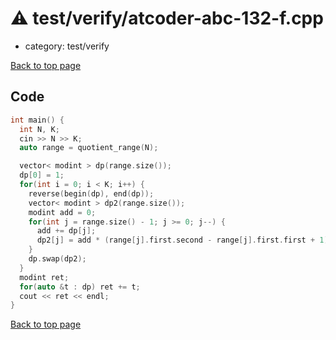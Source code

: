 <!-- mathjax config similar to math.stackexchange -->
<script type="text/javascript" async
  src="https://cdnjs.cloudflare.com/ajax/libs/mathjax/2.7.5/MathJax.js?config=TeX-MML-AM_CHTML">
</script>
<script type="text/x-mathjax-config">
  MathJax.Hub.Config({
    TeX: { equationNumbers: { autoNumber: "AMS" }},
    tex2jax: {
      inlineMath: [ ['$','$'] ],
      processEscapes: true
    },
    "HTML-CSS": { matchFontHeight: false },
    displayAlign: "left",
    displayIndent: "2em"
  });
</script>

<script type="text/javascript" src="https://cdnjs.cloudflare.com/ajax/libs/jquery/3.4.1/jquery.min.js"></script>
<script src="https://cdn.jsdelivr.net/npm/jquery-balloon-js@1.1.2/jquery.balloon.min.js" integrity="sha256-ZEYs9VrgAeNuPvs15E39OsyOJaIkXEEt10fzxJ20+2I=" crossorigin="anonymous"></script>
<script type="text/javascript" src="../../../assets/js/copy-button.js"></script>
<link rel="stylesheet" href="../../../assets/css/copy-button.css" />


# :warning: test/verify/atcoder-abc-132-f.cpp
* category: test/verify


[Back to top page](../../../index.html)



## Code
```cpp
int main() {
  int N, K;
  cin >> N >> K;
  auto range = quotient_range(N);

  vector< modint > dp(range.size());
  dp[0] = 1;
  for(int i = 0; i < K; i++) {
    reverse(begin(dp), end(dp));
    vector< modint > dp2(range.size());
    modint add = 0;
    for(int j = range.size() - 1; j >= 0; j--) {
      add += dp[j];
      dp2[j] = add * (range[j].first.second - range[j].first.first + 1);
    }
    dp.swap(dp2);
  }
  modint ret;
  for(auto &t : dp) ret += t;
  cout << ret << endl;
}


```

[Back to top page](../../../index.html)

